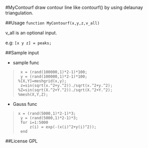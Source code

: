 #MyContourf
draw contour line like contourf() by using delaunay triangulation.

##Usage
`function MyContourf(x,y,z,v_all)`

v_all is an optional input.

e.g: `[x y z] = peaks;`

##Sample input

* sample func

>      x = (rand(100000,1)*2-1)*100;
>      y = (rand(100000,1)*2-1)*100; 
>     %[X,Y]=meshgrid(x,y);    
>      z=sin(sqrt(x.^2+y.^2))./sqrt(x.^2+y.^2);
>     %Z=sin(sqrt(X.^2+Y.^2))./sqrt(X.^2+Y.^2);   
>     %mesh(X,Y,Z);

* Gauss func
 

>     x = (rand(5000,1)*2-1)*3;
>      y = (rand(5000,1)*2-1)*3;
>      for i=1:5000
>          z(i) = exp(-(x(i)^2+y(i)^2));
>      end

##License
GPL
